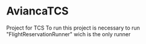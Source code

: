# AviancaTCS
Project for TCS 
To run this project is necessary to run "FlightReservationRunner" wich is the only runner

